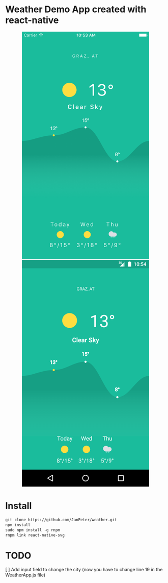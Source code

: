 # Weather Demo App created with react-native

<p align="center">
<img src="./assets/ios-screen.png" alt="iOS screenshot" width="400">
<img src="./assets/android-screen.png" alt="Android screenshot" width="400">
</p>

# Install

    git clone https://github.com/JanPeter/weather.git
    npm install
    sudo npm install -g rnpm
    rnpm link react-native-svg

# TODO

  [ ] Add input field to change the city (now you have to change line 19 in the WeatherApp.js file)

